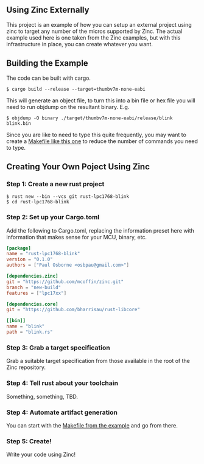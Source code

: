 Using Zinc Externally
----------------------

This project is an example of how you can setup an external project
using zinc to target any number of the micros supported by Zinc.  The
actual example used here is one taken from the Zinc examples, but with
this infrastructure in place, you can create whatever you want.

Building the Example
--------------------

The code can be built with cargo.

```
$ cargo build --release --target=thumbv7m-none-eabi
```

This will generate an object file, to turn this into a bin file or hex
file you will need to run objdump on the resultant binary.  E.g.

```
$ objdump -O binary ./target/thumbv7m-none-eabi/release/blink blink.bin
```

Since you are like to need to type this quite frequently, you may want
to create a [Makefile like this one](Makefile) to reduce the number
of commands you need to type.

Creating Your Own Poject Using Zinc
-----------------------------------

### Step 1: Create a new rust project

```
$ rust new --bin --vcs git rust-lpc1768-blink
$ cd rust-lpc1768-blink
```

### Step 2: Set up your Cargo.toml

Add the following to Cargo.toml, replacing the information preset here
with information that makes sense for your MCU, binary, etc.

```toml
[package]
name = "rust-lpc1768-blink"
version = "0.1.0"
authors = ["Paul Osborne <osbpau@gmail.com>"]

[dependencies.zinc]
git = "https://github.com/mcoffin/zinc.git"
branch = "new-build"
features = ["lpc17xx"]

[dependencies.core]
git = "https://github.com/bharrisau/rust-libcore"

[[bin]]
name = "blink"
path = "blink.rs"
```

### Step 3: Grab a target specification

Grab a suitable target specification from those available in the root
of the Zinc repository.

### Step 4: Tell rust about your toolchain

Something, something, TBD.

### Step 4: Automate artifact generation

You can start with the [Makefile from the example](Makefile) and go
from there.

### Step 5: Create!

Write your code using Zinc!
